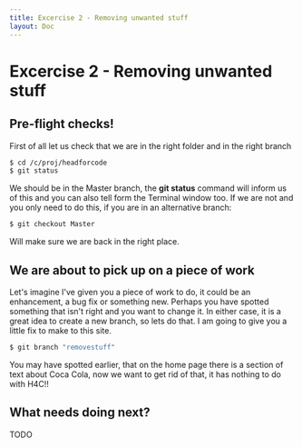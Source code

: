 ```yaml
---
title: Excercise 2 - Removing unwanted stuff
layout: Doc
---
```


# Excercise 2 - Removing unwanted stuff

## Pre-flight checks!

First of all let us check that we are in the right folder and in the right branch

```bash
$ cd /c/proj/headforcode
$ git status
```

We should be in the Master branch, the **git status** command will inform us of this and you can also tell form the Terminal window too. If we are not and you only need to do this, if you are in an alternative branch:

```bash
$ git checkout Master
```

Will make sure we are back in the right place.

## We are about to pick up on a piece of work

Let's imagine I've given you a piece of work to do, it could be an enhancement, a bug fix or something new. Perhaps you have spotted something that isn't right and you want to change it. In either case, it is a great idea to create a new branch, so lets do that. I am going to give you a little fix to make to this site.

```bash
$ git branch "removestuff"
```

You may have spotted earlier, that on the home page there is a section of text about Coca Cola, now we want to get rid of that, it has nothing to do with H4C!!

## What needs doing next?

TODO